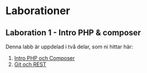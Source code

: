 # Laborationer

## Laboration 1 - Intro PHP & composer
Denna labb är uppdelad i två delar, som ni hittar här:
1) [Intro PHP och Composer](1/IntroPHP.md)
2) [Git och REST](2/git.md)
